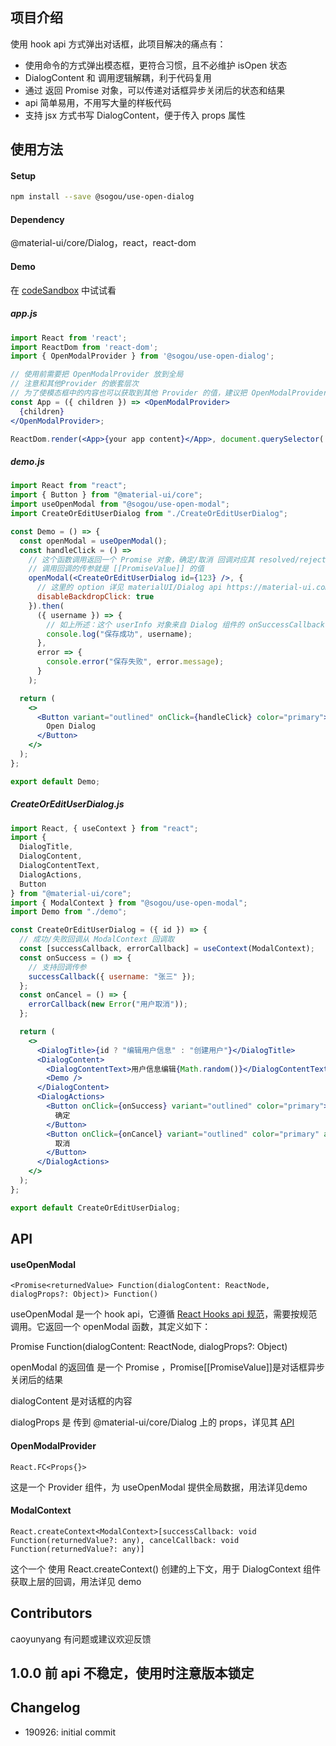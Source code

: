 ## 项目介绍

使用 hook api 方式弹出对话框，此项目解决的痛点有：

- 使用命令的方式弹出模态框，更符合习惯，且不必维护 isOpen 状态
- DialogContent 和 调用逻辑解耦，利于代码复用
- 通过 返回 Promise 对象，可以传递对话框异步关闭后的状态和结果
- api 简单易用，不用写大量的样板代码
- 支持 jsx 方式书写 DialogContent，便于传入 props 属性

## 使用方法

#### Setup

```bash
npm install --save @sogou/use-open-dialog
```

#### Dependency

@material-ui/core/Dialog，react，react-dom

#### Demo

在 [codeSandbox](https://codesandbox.io/s/github/index-swf/use-open-dialog/tree/master/) 中试试看 



##### app.js

```jsx
import React from 'react';
import ReactDom from 'react-dom';
import { OpenModalProvider } from '@sogou/use-open-dialog';

// 使用前需要把 OpenModalProvider 放到全局
// 注意和其他Provider 的嵌套层次
// 为了使模态框中的内容也可以获取到其他 Provider 的值，建议把 OpenModalProvider 放在尽量内层的位置
const App = ({ children }) => <OpenModalProvider>
  {children}
</OpenModalProvider>;

ReactDom.render(<App>{your app content}</App>, document.querySelector('#root-container'));

```

##### demo.js

```jsx
import React from "react";
import { Button } from "@material-ui/core";
import useOpenModal from "@sogou/use-open-modal";
import CreateOrEditUserDialog from "./CreateOrEditUserDialog";

const Demo = () => {
  const openModal = useOpenModal();
  const handleClick = () =>
  	// 这个函数调用返回一个 Promise 对象，确定/取消 回调对应其 resolved/rejected 状态
  	// 调用回调的传参就是 [[PromiseValue]] 的值
    openModal(<CreateOrEditUserDialog id={123} />, {
      // 这里的 option 详见 materialUI/Dialog api https://material-ui.com/api/dialog/#props
      disableBackdropClick: true
    }).then(
      ({ username }) => {
        // 如上所述：这个 userInfo 对象来自 Dialog 组件的 onSuccessCallback 的参数
        console.log("保存成功", username);
      },
      error => {
        console.error("保存失败", error.message);
      }
    );

  return (
    <>
      <Button variant="outlined" onClick={handleClick} color="primary">
        Open Dialog
      </Button>
    </>
  );
};

export default Demo;

```

##### CreateOrEditUserDialog.js

```jsx
import React, { useContext } from "react";
import {
  DialogTitle,
  DialogContent,
  DialogContentText,
  DialogActions,
  Button
} from "@material-ui/core";
import { ModalContext } from "@sogou/use-open-modal";
import Demo from "./demo";

const CreateOrEditUserDialog = ({ id }) => {
  // 成功/失败回调从 ModalContext 回调取
  const [successCallback, errorCallback] = useContext(ModalContext);
  const onSuccess = () => {
    // 支持回调传参
    successCallback({ username: "张三" });
  };
  const onCancel = () => {
    errorCallback(new Error("用户取消"));
  };

  return (
    <>
      <DialogTitle>{id ? "编辑用户信息" : "创建用户"}</DialogTitle>
      <DialogContent>
        <DialogContentText>用户信息编辑{Math.random()}</DialogContentText>
        <Demo />
      </DialogContent>
      <DialogActions>
        <Button onClick={onSuccess} variant="outlined" color="primary">
          确定
        </Button>
        <Button onClick={onCancel} variant="outlined" color="primary" autoFocus>
          取消
        </Button>
      </DialogActions>
    </>
  );
};

export default CreateOrEditUserDialog;

```

## API

#### useOpenModal

`<Promise<returnedValue> Function(dialogContent: ReactNode, dialogProps?: Object)> Function()`

useOpenModal 是一个 hook api，它遵循 [React Hooks api 规范](https://reactjs.org/docs/hooks-rules.html)，需要按规范调用。它返回一个 openModal 函数，其定义如下：

Promise<returnedValue> Function(dialogContent: ReactNode, dialogProps?: Object)

openModal 的返回值 是一个 Promise ，Promise[[PromiseValue]]是对话框异步关闭后的结果

dialogContent 是对话框的内容

dialogProps 是 传到 @material-ui/core/Dialog 上的 props，详见其 [API](https://material-ui.com/api/dialog/#props)

#### OpenModalProvider

`React.FC<Props{}>`

这是一个 Provider 组件，为 useOpenModal 提供全局数据，用法详见demo

#### ModalContext

`React.createContext<ModalContext>[successCallback: void Function(returnedValue?: any), cancelCallback: void Function(returnedValue?: any)]`

这个一个 使用 React.createContext() 创建的上下文，用于 DialogContext 组件 获取上层的回调，用法详见 demo

## Contributors

caoyunyang 有问题或建议欢迎反馈

## 1.0.0 前 api 不稳定，使用时注意版本锁定

## Changelog

- 190926: initial commit



